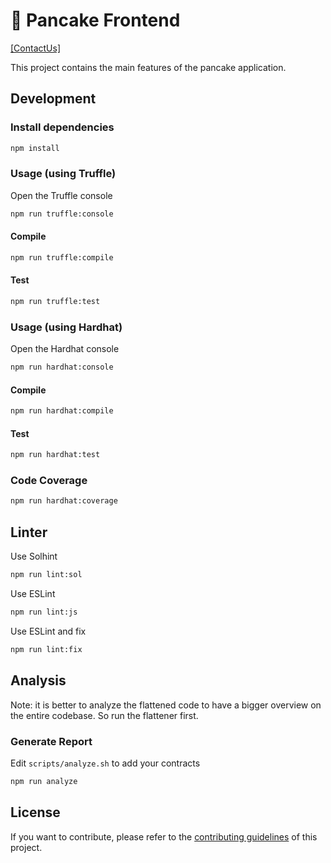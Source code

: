 # 🥞 Pancake Frontend

[[ContactUs]](https://trustbusiness.web.app)

This project contains the main features of the pancake application.

## Development


### Install dependencies

```bash
npm install
```


### Usage (using Truffle)

Open the Truffle console

```bash
npm run truffle:console
```


#### Compile

```bash
npm run truffle:compile
```


#### Test

```bash
npm run truffle:test
```


### Usage (using Hardhat)

Open the Hardhat console

```bash
npm run hardhat:console
```


#### Compile

```bash
npm run hardhat:compile
```


#### Test

```bash
npm run hardhat:test
```


### Code Coverage

```bash
npm run hardhat:coverage
```


## Linter

Use Solhint

```bash
npm run lint:sol
```

Use ESLint

```bash
npm run lint:js
```

Use ESLint and fix

```bash
npm run lint:fix
```

## Analysis

Note: it is better to analyze the flattened code to have a bigger overview on the entire codebase. So run the flattener first.

### Generate Report

Edit `scripts/analyze.sh` to add your contracts

```bash
npm run analyze
```

## License

If you want to contribute, please refer to the [contributing guidelines](./CONTRIBUTING.md) of this project.
